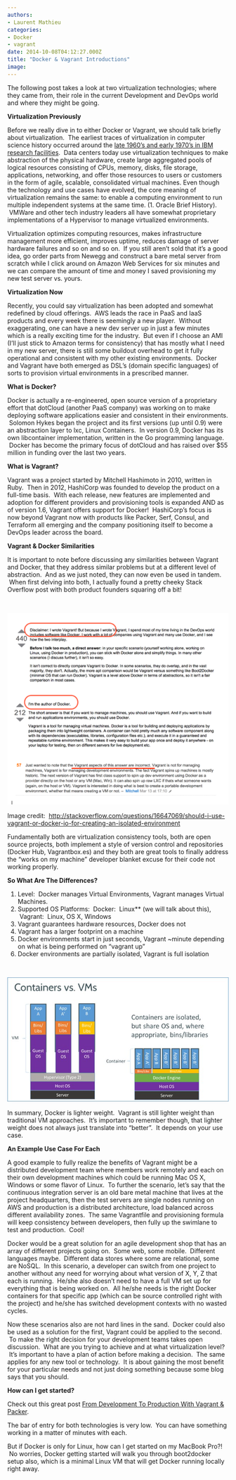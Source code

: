 ```yaml
---
authors:
- Laurent Mathieu
categories:
- Docker
- vagrant
date: 2014-10-08T04:12:27.000Z
title: "Docker & Vagrant Introductions"
image: 
---
```


The following post takes a look at two virtualization technologies; where they came from, their role in the current Development and DevOps world and where they might be going.

**Virtualization Previously**

Before we really dive in to either Docker or Vagrant, we should talk briefly about virtualization.  The earliest traces of virtualization in computer science history occurred around the [late 1960’s and early 1970’s in IBM research facilities](http://docs.oracle.com/cd/E26996_01/E18549/html/VMUSG1010.html).  Data centers today use virtualization techniques to make abstraction of the physical hardware, create large aggregated pools of logical resources consisting of CPUs, memory, disks, file storage, applications, networking, and offer those resources to users or customers in the form of agile, scalable, consolidated virtual machines. Even though the technology and use cases have evolved, the core meaning of virtualization remains the same: to enable a computing environment to run multiple independent systems at the same time. (1. Oracle Brief History).  VMWare and other tech industry leaders all have somewhat proprietary implementations of a Hypervisor to manage virtualized environments.

Virtualization optimizes computing resources, makes infrastructure management more efficient, improves uptime, reduces damage of server hardware failures and so on and so on.  If you still aren’t sold that it’s a good idea, go order parts from Newegg and construct a bare metal server from scratch while I click around on Amazon Web Services for six minutes and we can compare the amount of time and money I saved provisioning my new test server vs. yours.

**Virtualization Now**

Recently, you could say virtualization has been adopted and somewhat redefined by cloud offerings.  AWS leads the race in PaaS and IaaS products and every week there is seemingly a new player.  Without exaggerating, one can have a new dev server up in just a few minutes which is a really exciting time for the industry.  But even if I choose an AMI (I’ll just stick to Amazon terms for consistency) that has mostly what I need in my new server, there is still some buildout overhead to get it fully operational and consistent with my other existing environments.  Docker and Vagrant have both emerged as DSL’s (domain specific languages) of sorts to provision virtual environments in a prescribed manner.

**What is Docker?**

Docker is actually a re-engineered, open source version of a proprietary effort that dotCloud (another PaaS company) was working on to make deploying software applications easier and consistent in their environments.  Solomon Hykes began the project and its first versions (up until 0.9) were an abstraction layer to lxc, Linux Containers.  In version 0.9, Docker has its own libcontainer implementation, written in the Go programming language.  Docker has become the primary focus of dotCloud and has raised over $55 million in funding over the last two years.

**What is Vagrant?**

Vagrant was a project started by Mitchell Hashimoto in 2010, written in Ruby.  Then in 2012, HashiCorp was founded to develop the product on a full-time basis.  With each release, new features are implemented and adoption for different providers and provisioning tools is expanded AND as of version 1.6, Vagrant offers support for Docker!  HashiCorp’s focus is now beyond Vagrant now with products like Packer, Serf, Consul, and Terraform all emerging and the company positioning itself to become a DevOps leader across the board.

**Vagrant & Docker Similarities**

It is important to note before discussing any similarities between Vagrant and Docker, that they address similar problems but at a different level of abstraction.  And as we just noted, they can now even be used in tandem.  When first delving into both, I actually found a pretty cheeky Stack Overflow post with both product founders squaring off a bit!

 

[![Screen-Shot-2014-10-08-at-10.11.27-AM](https://raw.githubusercontent.com/ippontech/blog-usa/master/images/2014/10/Screen-Shot-2014-10-08-at-10.11.27-AM.png)](https://raw.githubusercontent.com/ippontech/blog-usa/master/images/2014/10/Screen-Shot-2014-10-08-at-10.11.27-AM.png)

Image credit:  http://stackoverflow.com/questions/16647069/should-i-use-vagrant-or-docker-io-for-creating-an-isolated-environment

Fundamentally both are virtualization consistency tools, both are open source projects, both implement a style of version control and repositories (Docker Hub, Vagrantbox.es) and they both are great tools to finally address the “works on my machine” developer blanket excuse for their code not working properly.

**So What Are The Differences?**

1. Level:  Docker manages Virtual Environments, Vagrant manages Virtual Machines.
2. Supported OS Platforms:  Docker:  Linux** (we will talk about this),  Vagrant:  Linux, OS X, Windows
3. Vagrant guarantees hardware resources, Docker does not
4. Vagrant has a larger footprint on a machine
5. Docker environments start in just seconds, Vagrant ~minute depending on what is being performed on “vagrant up”
6. Docker environments are partially isolated, Vagrant is full isolation

 

[![vagrant-docker-weight](https://raw.githubusercontent.com/ippontech/blog-usa/master/images/2014/10/vagrant-docker-weight.jpg)](https://raw.githubusercontent.com/ippontech/blog-usa/master/images/2014/10/vagrant-docker-weight.jpg)

In summary, Docker is lighter weight.  Vagrant is still lighter weight than traditional VM approaches.  It’s important to remember though, that lighter weight does not always just translate into “better”.  It depends on your use case.

**An Example Use Case For Each**

A good example to fully realize the benefits of Vagrant might be a distributed development team where members work remotely and each on their own development machines which could be running Mac OS X, Windows or some flavor of Linux.  To further the scenario, let’s say that the continuous integration server is an old bare metal machine that lives at the project headquarters, then the test servers are single nodes running on AWS and production is a distributed architecture, load balanced across different availability zones.  The same Vagrantfile and provisioning formula will keep consistency between developers, then fully up the swimlane to test and production.  Cool!

Docker would be a great solution for an agile development shop that has an array of different projects going on.  Some web, some mobile.  Different languages maybe.  Different data stores where some are relational, some are NoSQL.  In this scenario, a developer can switch from one project to another without any need for worrying about what version of X, Y, Z that each is running.  He/she also doesn’t need to have a full VM set up for everything that is being worked on.  All he/she needs is the right Docker containers for that specific app (which can be source controlled right with the project) and he/she has switched development contexts with no wasted cycles.

Now these scenarios also are not hard lines in the sand.  Docker could also be used as a solution for the first, Vagrant could be applied to the second.  To make the right decision for your development teams takes open discussion.  What are you trying to achieve and at what virtualization level?  It’s important to have a plan of action before making a decision.  The same applies for any new tool or technology.  It is about gaining the most benefit for your particular needs and not just doing something because some blog says that you should.

**How can I get started?**

Check out this great post [From Development To Production With Vagrant & Packer](http://www.ipponusa.com/from-development-to-production-with-vagrant-and-packer/).

The bar of entry for both technologies is very low.  You can have something working in a matter of minutes with each.

But if Docker is only for Linux, how can I get started on my MacBook Pro?!  No worries, Docker getting started will walk you through boot2docker setup also, which is a minimal Linux VM that will get Docker running locally right away.
